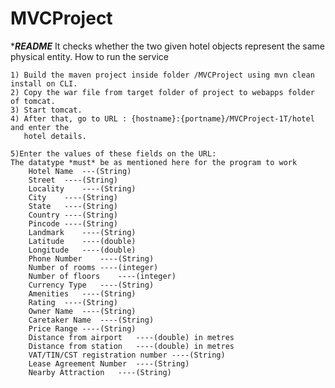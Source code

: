 # MVCProject
**********************************************README*********************************************
It checks whether the two given hotel objects represent the same physical entity.
How to run the service
	
	1) Build the maven project inside folder /MVCProject using mvn clean install on CLI.
	2) Copy the war file from target folder of project to webapps folder of tomcat.
	3) Start tomcat.
	4) After that, go to URL : {hostname}:{portname}/MVCProject-1T/hotel and enter the
	   hotel details.
	
	5)Enter the values of these fields on the URL:
	The datatype *must* be as mentioned here for the program to work
		Hotel Name	---(String)
		Street	----(String)
		Locality	----(String)
		City	----(String)
		State	----(String)
		Country	----(String)
		Pincode	----(String)
		Landmark	----(String)
		Latitude	----(double)
		Longitude	----(double)
		Phone Number	----(String)
		Number of rooms	----(integer)
		Number of floors	----(integer)
		Currency Type	----(String)
		Amenities	----(String)
		Rating	----(String)
		Owner Name	----(String)
		Caretaker Name	----(String)
		Price Range	----(String)
		Distance from airport	----(double) in metres
		Distance from station	----(double) in metres
		VAT/TIN/CST registration number	----(String) 
		Lease Agreement Number	----(String)
		Nearby Attraction   ----(String)
